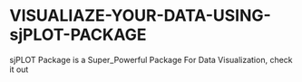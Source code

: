 # VISUALIAZE-YOUR-DATA-USING-sjPLOT-PACKAGE
sjPLOT Package is a Super_Powerful Package For Data Visualization, check it out
